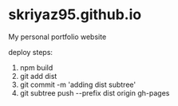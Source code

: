 # skriyaz95.github.io
My personal portfolio website

deploy steps: 
1. npm build
2. git add dist
3. git commit -m 'adding dist subtree'
4. git subtree push --prefix dist origin gh-pages
